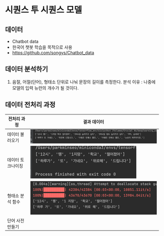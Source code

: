# 시퀀스 투 시퀀스 모델

## 데이터 
- Chatbot data
- 한국어 챗봇 학습을 목적으로 사용
- https://github.com/songys/Chatbot_data

## 데이터 분석하기

1. 음절, 어절(단어), 형태소 단위로 나눠 문장의 길이를 측정한다.
분석 이유 : 나중에 모델의 입력 뉴런의 개수가 될 것이다.

## 데이터 전처리 과정

| 전처리 과정    | 결과 데이터                  |
|-----------|-------------------------|
| 데이터 불러오기  | ![img_4.png](img_4.png) |
| 데이터 토크나이징 | ![img_3.png](img_3.png) |
| 형태소 분석 함수 | ![img_5.png](img_5.png)                        |
| 단어 사전 만들기 ||


